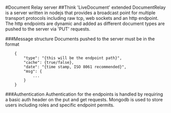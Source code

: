 #Document Relay server
##Think 'LiveDocument' extended
DocumentRelay is a server written in nodejs that provides a broadcast point for multiple transport protocols including raw tcp, web sockets and an http endpoint. The http endpoints are dynamic and added as different document types are pushed to the server via 'PUT' requests.

###Message structure
Documents pushed to the server must be in the format

        {
            "type": "{this will be the endpoint path}",
            "cache": {true/false},
            "date": "{time stamp, ISO 8061 recommended}",
            "msg": {
                ...
            }
        }

###Authentication
Authentication for the endpoints is handled by requiring a basic auth header on the put and get requests. Mongodb is used to store users including roles and specific endpoint permits.